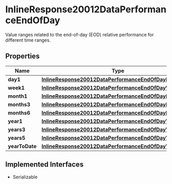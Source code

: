 

# InlineResponse20012DataPerformanceEndOfDay

Value ranges related to the end-of-day (EOD) relative performance for different time ranges.

## Properties

Name | Type | Description | Notes
------------ | ------------- | ------------- | -------------
**day1** | [**InlineResponse20012DataPerformanceEndOfDayDay1**](InlineResponse20012DataPerformanceEndOfDayDay1.md) |  |  [optional]
**week1** | [**InlineResponse20012DataPerformanceEndOfDayWeek1**](InlineResponse20012DataPerformanceEndOfDayWeek1.md) |  |  [optional]
**month1** | [**InlineResponse20012DataPerformanceEndOfDayMonth1**](InlineResponse20012DataPerformanceEndOfDayMonth1.md) |  |  [optional]
**months3** | [**InlineResponse20012DataPerformanceEndOfDayMonths3**](InlineResponse20012DataPerformanceEndOfDayMonths3.md) |  |  [optional]
**months6** | [**InlineResponse20012DataPerformanceEndOfDayMonths6**](InlineResponse20012DataPerformanceEndOfDayMonths6.md) |  |  [optional]
**year1** | [**InlineResponse20012DataPerformanceEndOfDayYear1**](InlineResponse20012DataPerformanceEndOfDayYear1.md) |  |  [optional]
**years3** | [**InlineResponse20012DataPerformanceEndOfDayYears3**](InlineResponse20012DataPerformanceEndOfDayYears3.md) |  |  [optional]
**years5** | [**InlineResponse20012DataPerformanceEndOfDayYears5**](InlineResponse20012DataPerformanceEndOfDayYears5.md) |  |  [optional]
**yearToDate** | [**InlineResponse20012DataPerformanceEndOfDayYearToDate**](InlineResponse20012DataPerformanceEndOfDayYearToDate.md) |  |  [optional]


## Implemented Interfaces

* Serializable


